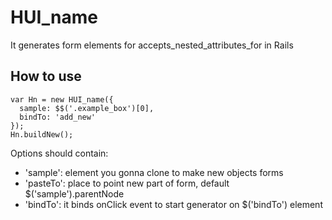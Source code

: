 HUI_name
===========

It generates form elements for accepts_nested_attributes_for in Rails

How to use
----------

    var Hn = new HUI_name({
      sample: $$('.example_box')[0], 
      bindTo: 'add_new'
    }); 
    Hn.buildNew();

Options should contain: 

* 'sample': element you gonna clone to make new objects forms
* 'pasteTo': place to point new part of form, default $('sample').parentNode
* 'bindTo': it binds onClick event to start generator on $('bindTo') element

